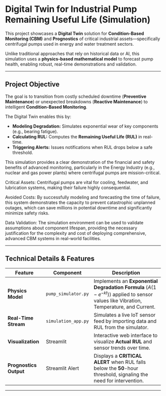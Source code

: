 # Digital Twin for Industrial Pump Remaining Useful Life (Simulation)

This project showcases a **Digital Twin** solution for **Condition-Based Monitoring (CBM)** and **Prognostics** of critical industrial assets—specifically centrifugal pumps used in energy and water treatment sectors.

Unlike traditional approaches that rely on historical data or AI, this simulation uses a **physics-based mathematical model** to forecast pump health, enabling robust, real-time demonstrations and validation.

---

## Project Objective

The goal is to transition from costly scheduled downtime (**Preventive Maintenance**) or unexpected breakdowns (**Reactive Maintenance**) to intelligent **Condition-Based Monitoring**.

The Digital Twin enables this by:

- **Modeling Degradation:** Simulates exponential wear of key components (e.g., bearing fatigue).
- **Calculating RUL:** Computes the **Remaining Useful Life (RUL)** in real-time.
- **Triggering Alerts:** Issues notifications when RUL drops below a safe threshold.

This simulation provides a clear demonstration of the financial and safety benefits of advanced monitoring, particularly in the Energy Industry (e.g., nuclear and gas power plants) where centrifugal pumps are mission-critical.

Critical Assets: Centrifugal pumps are vital for cooling, feedwater, and lubrication systems, making their failure highly consequential.

Avoided Costs: By successfully modeling and forecasting the time of failure, this system demonstrates the capacity to prevent catastrophic unplanned outages, which can save millions in potential downtime and significantly minimize safety risks.

Data Validation: The simulation environment can be used to validate assumptions about component lifespan, providing the necessary justification for the complexity and cost of deploying comprehensive, advanced CBM systems in real-world facilities.

---

## Technical Details & Features

| Feature              | Component             | Description |
|----------------------|-----------------------|-------------|
| **Physics Model**     | `pump_simulator.py`   | Implements an **Exponential Degradation Formula** ($A (1 - e^{-kt})$) applied to sensor values like $\text{Vibration}$, $\text{Temperature}$, and $\text{Current}$. |
| **Real-Time Stream**  | `simulation_app.py`   | Simulates a live $\text{IoT}$ sensor feed by importing data and RUL from the simulator. |
| **Visualization**     | Streamlit             | Interactive web interface to visualize **Actual RUL** and sensor trends over time. |
| **Prognostics Output**| Streamlit Alert       | Displays a **CRITICAL ALERT** when RUL falls below the $\mathbf{50}$-hour threshold, signaling the need for intervention. |

---

